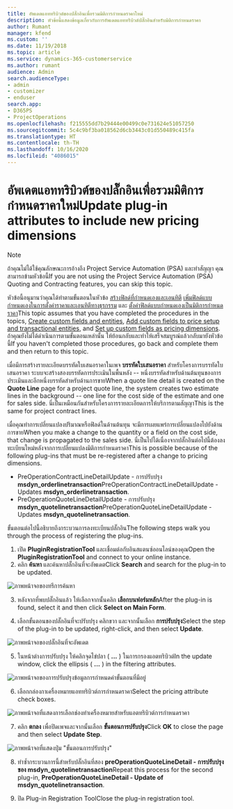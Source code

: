 ```yaml
---
title: อัพเดตแอททริบิวต์ของปลั๊กอินเพื่อรวมมิติการกำหนดราคาใหม่
description: หัวข้อนี้แสดงข้อมูลเกี่ยวกับการอัพเดตแอททริบิวต์ปลั๊กอินสำหรับมิติการกำหนดราคา
author: Rumant
manager: kfend
ms.custom: ''
ms.date: 11/19/2018
ms.topic: article
ms.service: dynamics-365-customerservice
ms.author: rumant
audience: Admin
search.audienceType:
- admin
- customizer
- enduser
search.app:
- D365PS
- ProjectOperations
ms.openlocfilehash: f215555dd7b29444e00499c0e731624e51057250
ms.sourcegitcommit: 5c4c9bf3ba018562d6cb3443c01d550489c415fa
ms.translationtype: HT
ms.contentlocale: th-TH
ms.lasthandoff: 10/16/2020
ms.locfileid: "4086015"
---
```

# <a name="update-plug-in-attributes-to-include-new-pricing-dimensions"></a><span data-ttu-id="fca03-103">อัพเดตแอททริบิวต์ของปลั๊กอินเพื่อรวมมิติการกำหนดราคาใหม่</span><span class="sxs-lookup"><span data-stu-id="fca03-103">Update plug-in attributes to include new pricing dimensions</span></span>

> [!NOTE]
> <span data-ttu-id="fca03-104">ถ้าคุณไม่ได้ใช้คุณลักษณะการอ้างถึง Project Service Automation (PSA) และทำสัญญา คุณสามารถข้ามหัวข้อนี้</span><span class="sxs-lookup"><span data-stu-id="fca03-104">If you are not using the Project Service Automation (PSA) Quoting and Contracting features, you can skip this topic.</span></span>

<span data-ttu-id="fca03-105">หัวข้อนี้อนุมานว่าคุณได้ทำตามขั้นตอนในหัวข้อ [สร้างฟิลด์ที่กำหนดเองและเอนทิตี](create-custom-fields-entities.md) [เพิ่มฟิลด์แบบกำหนดเองในการตั้งค่าราคาและเอนทิตีทางธุรกรรม](field-references.md) และ [ตั้งค่าฟิลด์แบบกำหนดเองเป็นมิติการกำหนดราคา](set-up-pricing-dimensions.md)</span><span class="sxs-lookup"><span data-stu-id="fca03-105">This topic assumes that you have completed the procedures in the topics, [Create custom fields and entities](create-custom-fields-entities.md), [Add custom fields to price setup and transactional entities](field-references.md), and [Set up custom fields as pricing dimensions](set-up-pricing-dimensions.md).</span></span> <span data-ttu-id="fca03-106">ถ้าคุณยังไม่ได้ดำเนินการตามขั้นตอนเหล่านั้น ให้ย้อนกลับและทำให้เสร็จสมบูรณ์แล้วกลับมายังหัวข้อนี้</span><span class="sxs-lookup"><span data-stu-id="fca03-106">If you haven't completed those procedures, go back and complete them and then return to this topic.</span></span>

<span data-ttu-id="fca03-107">เมื่อมีการสร้างรายละเอียดบรรทัดใบเสนอราคาในเพจ **บรรทัดใบเสนอราคา** สำหรับโครงการบรรทัดใบเสนอราคา ระบบจะสร้างสองบรรทัดการประเมินในพื้นหลัง -- หนึ่งบรรทัดสำหรับด้านต้นทุนของการประเมินและอีกหนึ่งบรรทัดสำหรับด้านการขาย</span><span class="sxs-lookup"><span data-stu-id="fca03-107">When a quote line detail is created on the **Quote Line** page for a project quote line, the system creates two estimate lines in the background -- one line for the cost side of the estimate and one for sales side.</span></span> <span data-ttu-id="fca03-108">นี่เป็นเหมือนกันสำหรับโครงการรายละเอียดการให้บริการตามสัญญา</span><span class="sxs-lookup"><span data-stu-id="fca03-108">This is the same  for project contract lines.</span></span>

<span data-ttu-id="fca03-109">เมื่อคุณทำการเปลี่ยนแปลงปริมาณหรือฟิลด์ในด้านต้นทุน จะมีการเผยแพร่การเปลี่ยนแปลงไปยังด้านการขาย</span><span class="sxs-lookup"><span data-stu-id="fca03-109">When you make a change to the quantity or a field on the cost side, that change is propagated to the sales side.</span></span> <span data-ttu-id="fca03-110">นี่เป็นไปได้เนื่องจากปลั๊กอินต่อไปนี้ต้องลงทะเบียนใหม่หลังจากการเปลี่ยนแปลงมิติการกำหนดราคา</span><span class="sxs-lookup"><span data-stu-id="fca03-110">This is possible because of the following plug-ins that must be re-registered after a change to pricing dimensions.</span></span>

- <span data-ttu-id="fca03-111">PreOperationContractLineDetailUpdate - การปรับปรุง **msdyn_orderlinetransaction**</span><span class="sxs-lookup"><span data-stu-id="fca03-111">PreOperationContractLineDetailUpdate - Updates **msdyn_orderlinetransaction**.</span></span>
- <span data-ttu-id="fca03-112">PreOperationQuoteLineDetailUpdate - การปรับปรุง **msdyn_quotelinetransaction**</span><span class="sxs-lookup"><span data-stu-id="fca03-112">PreOperationQuoteLineDetailUpdate - Updates **msdyn_quotelinetransaction**.</span></span>

<span data-ttu-id="fca03-113">ขั้นตอนต่อไปนี้อธิบายถึงกระบวนการลงทะเบียนปลั๊กอิน</span><span class="sxs-lookup"><span data-stu-id="fca03-113">The following steps walk you through the process of registering the plug-ins.</span></span>

1. <span data-ttu-id="fca03-114">เปิด **PluginRegistrationTool** และเชื่อมต่อกับอินสแตนซ์ออนไลน์ของคุณ</span><span class="sxs-lookup"><span data-stu-id="fca03-114">Open the **PluginRegistrationTool** and connect to your online instance.</span></span>
2. <span data-ttu-id="fca03-115">คลิก **ค้นหา** และค้นหาปลั๊กอินที่จะอัพเดต</span><span class="sxs-lookup"><span data-stu-id="fca03-115">Click **Search** and search for the plug-in to be updated.</span></span>

 ![ภาพหน้าจอของทรีการค้นหา](media/PRT-1.png)

3. <span data-ttu-id="fca03-117">หลังจากที่พบปลั๊กอินแล้ว ให้เลือกจากนั้นคลิก **เลือกบนฟอร์มหลัก**</span><span class="sxs-lookup"><span data-stu-id="fca03-117">After the plug-in is found, select it and then click **Select on Main Form**.</span></span>

4. <span data-ttu-id="fca03-118">เลือกขั้นตอนของปลั๊กอินที่จะปรับปรุง คลิกขวา และจากนั้นเลือก **การปรับปรุง**</span><span class="sxs-lookup"><span data-stu-id="fca03-118">Select the step of the plug-in to be updated, right-click, and then select **Update**.</span></span>

 ![ภาพหน้าจอของปลั๊กอินที่จะอัพเดต](media/PRT-2.png)
 
5. <span data-ttu-id="fca03-120">ในหน้าต่างการปรับปรุง ให้คลิกจุดไข่ปลา ( **...** ) ในการกรองแอตทริบิวต์</span><span class="sxs-lookup"><span data-stu-id="fca03-120">In the update window, click the ellipsis ( **...** ) in the filtering attributes.</span></span>

 ![ภาพหน้าจอของการปรับปรุงข้อมูลการกำหนดค่าขั้นตอนที่มีอยู่](media/PRT-3.png)
 
6. <span data-ttu-id="fca03-122">เลือกกล่องกาเครื่องหมายแอททริบิวต์การกำหนดราคา</span><span class="sxs-lookup"><span data-stu-id="fca03-122">Select the pricing attribute check boxes.</span></span>

 ![ภาพหน้าจอที่แสดงการเลือกช่องทำเครื่องหมายสำหรับแอตทริบิวต์การกำหนดราคา](media/PRT-4.png)

7. <span data-ttu-id="fca03-124">คลิก **ตกลง** เพื่อปิดเพจและจากนั้นเลือก **ขั้นตอนการปรับปรุง**</span><span class="sxs-lookup"><span data-stu-id="fca03-124">Click **OK** to close the page and then select **Update Step**.</span></span>

 ![ภาพหน้าจอที่แสดงปุ่ม "ขั้นตอนการปรับปรุง"](media/PRT-5.png)
 
8. <span data-ttu-id="fca03-126">ทำซ้ำกระบวนการนี้สำหรับปลั๊กอินที่สอง **preOperationQuoteLineDetail - การปรับปรุงของ msdyn_quotelinetransaction**</span><span class="sxs-lookup"><span data-stu-id="fca03-126">Repeat this process for the second plug-in, **PreOperationQuoteLineDetail - Update of msdyn_quotelinetransaction**.</span></span>

9. <span data-ttu-id="fca03-127">ปิด Plug-in Registration Tool</span><span class="sxs-lookup"><span data-stu-id="fca03-127">Close the plug-in registration tool.</span></span>

